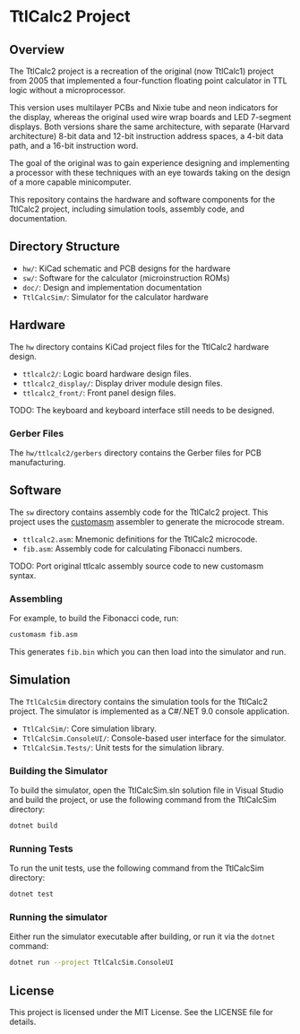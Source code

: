 # TtlCalc2 Project

## Overview

The TtlCalc2 project is a recreation of the original (now TtlCalc1) project from 2005 that implemented a four-function floating point calculator in TTL logic without a microprocessor.

This version uses multilayer PCBs and Nixie tube and neon indicators for the display, whereas the original used wire wrap boards and LED 7-segment displays. Both versions share the same architecture, with separate (Harvard architecture) 8-bit data and 12-bit instruction address spaces, a 4-bit data path, and a 16-bit instruction word.

The goal of the original was to gain experience designing and implementing a processor with these techniques with an eye towards taking on the design of a more capable minicomputer. 

This repository contains the hardware and software components for the TtlCalc2 project, including simulation tools, assembly code, and documentation.

## Directory Structure

 * `hw/`: KiCad schematic and PCB designs for the hardware
 * `sw/`: Software for the calculator (microinstruction ROMs)
 * `doc/`: Design and implementation documentation
 * `TtlCalcSim/`: Simulator for the calculator hardware

## Hardware

The `hw` directory contains KiCad project files for the TtlCalc2 hardware design.

- `ttlcalc2/`: Logic board hardware design files.
- `ttlcalc2_display/`: Display driver module design files.
- `ttlcalc2_front/`: Front panel design files.

TODO: The keyboard and keyboard interface still needs to be designed.

### Gerber Files

The `hw/ttlcalc2/gerbers` directory contains the Gerber files for PCB manufacturing.

## Software

The `sw` directory contains assembly code for the TtlCalc2 project. This project uses the [customasm](https://github.com/hlorenzi/customasm) assembler to generate the microcode stream.

- `ttlcalc2.asm`: Mnemonic definitions for the TtlCalc2 microcode.
- `fib.asm`: Assembly code for calculating Fibonacci numbers.

TODO: Port original ttlcalc assembly source code to new customasm syntax.

### Assembling

For example, to build the Fibonacci code, run:
```sh
customasm fib.asm
```
This generates `fib.bin` which you can then load into the simulator and run.

## Simulation

The `TtlCalcSim` directory contains the simulation tools for the TtlCalc2 project. The simulator is implemented as a C#/.NET 9.0 console application.

- `TtlCalcSim/`: Core simulation library.
- `TtlCalcSim.ConsoleUI/`: Console-based user interface for the simulator.
- `TtlCalcSim.Tests/`: Unit tests for the simulation library.

### Building the Simulator

To build the simulator, open the TtlCalcSim.sln solution file in Visual Studio and build the project, or use the following command from the TtlCalcSim directory:
```sh
dotnet build
```

### Running Tests

To run the unit tests, use the following command from the TtlCalcSim directory:
```sh
dotnet test
```

### Running the simulator

Either run the simulator executable after building, or run it via the `dotnet` command:
```sh
dotnet run --project TtlCalcSim.ConsoleUI
```

## License

This project is licensed under the MIT License. See the LICENSE file for details.
